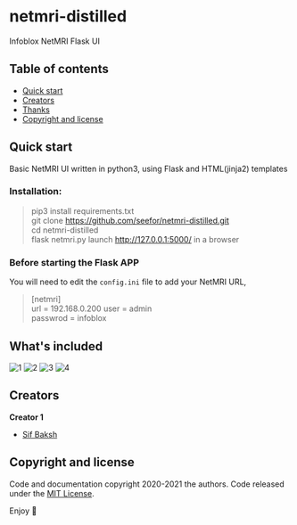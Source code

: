 # netmri-distilled
 Infoblox NetMRI Flask UI

## Table of contents

- [Quick start](#quick-start)
- [Creators](#creators)
- [Thanks](#thanks)
- [Copyright and license](#copyright-and-license)


## Quick start

Basic NetMRI UI written in python3, using Flask and HTML(jinja2) templates

### Installation:  
> pip3 install requirements.txt   
> git clone https://github.com/seefor/netmri-distilled.git  
> cd netmri-distilled  
> flask netmri.py
> launch http://127.0.0.1:5000/ in a browser

### Before starting the Flask APP
You will need to edit the `config.ini` file to add your NetMRI URL, 
> [netmri]  
> url = 192.168.0.200 
> user = admin  
> passwrod = infoblox



## What's included
![1](/seefor/netmri-distilled/main/img/1.png)
![2](/seefor/netmri-distilled/main/img/2.png)
![3](/seefor/netmri-distilled/main/img/3.png)
![4](/seefor/netmri-distilled/main/img/4.png)


## Creators

**Creator 1**

- [Sif Baksh](https://github.com/seefor)

## Copyright and license

Code and documentation copyright 2020-2021 the authors. Code released under the [MIT License](https://github.com/seefor/bloxone-discovery/blob/main/LICENSE).

Enjoy :metal:
